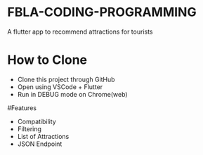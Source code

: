 # FBLA-CODING-PROGRAMMING

A flutter app to recommend attractions for tourists

# How to Clone
- Clone this project through GitHub
- Open using VSCode + Flutter
- Run in DEBUG mode on Chrome(web)

#Features
- Compatibility
- Filtering
- List of Attractions
- JSON Endpoint

